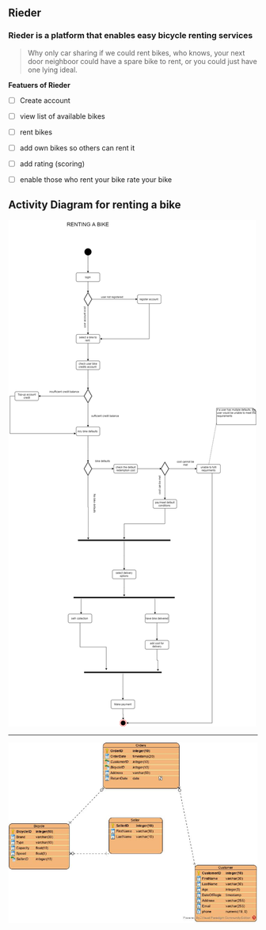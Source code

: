 ## Rieder 

### Rieder is a platform that enables easy bicycle renting services 



> Why only car sharing if we could rent bikes, who knows, your next door neighboor 
> could have a spare bike to rent, or you could just have one lying ideal.





__Featuers of Rieder__

- [ ] Create account 

- [ ] view list of available bikes

- [ ] rent bikes 

- [ ] add own bikes so others can rent it 

- [ ] add rating (scoring)

- [ ] enable those who rent your bike rate your bike 


## Activity Diagram for renting a bike

![](diagrams/reider%20bike%20selction%20activity%20diagramIMG.png)


---
![](diagrams/Entity%20Relationship%20Diagram1.jpg)
